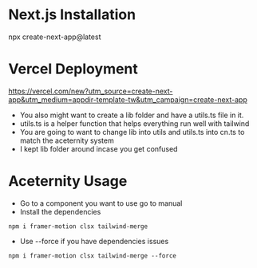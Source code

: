 # Next.js Installation
npx create-next-app@latest

# Vercel Deployment
https://vercel.com/new?utm_source=create-next-app&utm_medium=appdir-template-tw&utm_campaign=create-next-app

* You also might want to create a lib folder and have a utils.ts file in it.  
* utils.ts is a helper function that helps everything run well with tailwind
* You are going to want to change lib into utils and utils.ts into cn.ts to match the aceternity system
* I kept lib folder around incase you get confused






# Aceternity Usage
* Go to a component you want to use go to manual 
* Install the dependencies
```
npm i framer-motion clsx tailwind-merge
```
* Use --force if you have dependencies issues
```
npm i framer-motion clsx tailwind-merge --force
```

